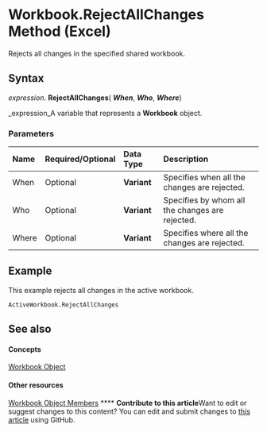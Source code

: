 
# Workbook.RejectAllChanges Method (Excel)

Rejects all changes in the specified shared workbook.


## Syntax

 _expression_. **RejectAllChanges**( **_When_**,  **_Who_**,  **_Where_**)

 _expression_A variable that represents a  **Workbook** object.


### Parameters



|**Name**|**Required/Optional**|**Data Type**|**Description**|
|:-----|:-----|:-----|:-----|
|When|Optional| **Variant**|Specifies when all the changes are rejected.|
|Who|Optional| **Variant**|Specifies by whom all the changes are rejected.|
|Where|Optional| **Variant**|Specifies where all the changes are rejected.|

## Example

This example rejects all changes in the active workbook.


```
ActiveWorkbook.RejectAllChanges
```


## See also


#### Concepts


 [Workbook Object](8c00aa60-c974-eed3-0812-3c9625eb0d4c.md)
#### Other resources


 [Workbook Object Members](dce102a3-25de-3ff4-2ce5-bc56e08baca7.md)
****   **Contribute to this article**Want to edit or suggest changes to this content? You can edit and submit changes to  [this article](https://github.com/jhershey00/VBA_Excel_Test/OpenXMLCon/articles/a53670da-370c-9ac8-75b8-008625495c2b.md) using GitHub.

